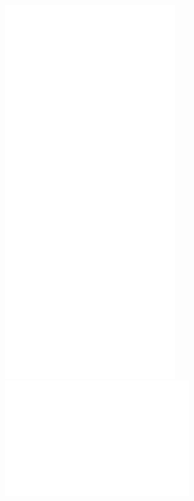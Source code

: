 ![Metrics](https://github.com/Ihavegot/Ihavegot/blob/main/github-metrics.svg)
![Metrics](https://github.com/Ihavegot/Ihavegot/blob/main/metrics.plugin.steam.full.svg)
